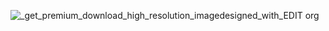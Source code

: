 ![_get_premium_download_high_resolution_imagedesigned_with_EDIT org](https://user-images.githubusercontent.com/98864424/161673315-fbf70ca6-1104-4a52-a008-cb2e8be34861.jpg)